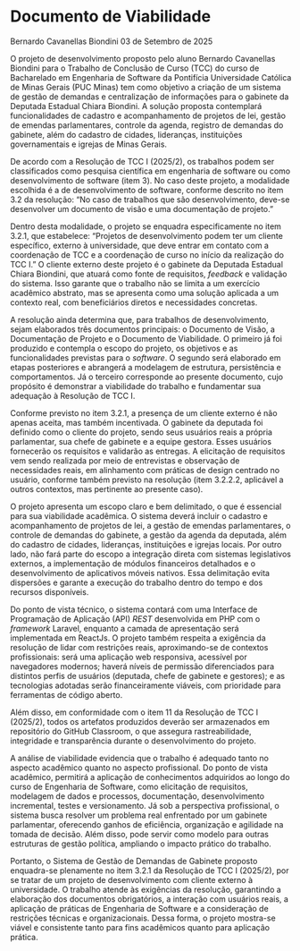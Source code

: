 # Documento de Viabilidade

Bernardo Cavanellas Biondini
03 de Setembro de 2025

O projeto de desenvolvimento proposto pelo aluno Bernardo Cavanellas Biondini para o Trabalho de Conclusão de Curso (TCC) do curso de Bacharelado em Engenharia de Software da Pontifícia Universidade Católica de Minas Gerais (PUC Minas) tem como objetivo a criação de um sistema de gestão de demandas e centralização de informações para o gabinete da Deputada Estadual Chiara Biondini. A solução proposta contemplará funcionalidades de cadastro e acompanhamento de projetos de lei, gestão de emendas parlamentares, controle da agenda, registro de demandas do gabinete, além do cadastro de cidades, lideranças, instituições governamentais e igrejas de Minas Gerais.

De acordo com a Resolução de TCC I (2025/2), os trabalhos podem ser classificados como pesquisa científica em engenharia de software ou como desenvolvimento de software (item 3). No caso deste projeto, a modalidade escolhida é a de desenvolvimento de software, conforme descrito no item 3.2 da resolução: “No caso de trabalhos que são desenvolvimento, deve-se desenvolver um documento de visão e uma documentação de projeto.”

Dentro desta modalidade, o projeto se enquadra especificamente no item 3.2.1, que estabelece: “Projetos de desenvolvimento podem ter um cliente específico, externo à universidade, que deve entrar em contato com a coordenação de TCC e a coordenação de curso no início da realização do TCC I.” O cliente externo deste projeto é o gabinete da Deputada Estadual Chiara Biondini, que atuará como fonte de requisitos, *feedback* e validação do sistema. Isso garante que o trabalho não se limita a um exercício acadêmico abstrato, mas se apresenta como uma solução aplicada a um contexto real, com beneficiários diretos e necessidades concretas.

A resolução ainda determina que, para trabalhos de desenvolvimento, sejam elaborados três documentos principais: o Documento de Visão, a Documentação de Projeto e o Documento de Viabilidade. O primeiro já foi produzido e contempla o escopo do projeto, os objetivos e as funcionalidades previstas para o *software*. O segundo será elaborado em etapas posteriores e abrangerá a modelagem de estrutura, persistência e comportamentos. Já o terceiro corresponde ao presente documento, cujo propósito é demonstrar a viabilidade do trabalho e fundamentar sua adequação à Resolução de TCC I.

Conforme previsto no item 3.2.1, a presença de um cliente externo é não apenas aceita, mas também incentivada. O gabinete da deputada foi definido como o cliente do projeto, sendo seus usuários reais a própria parlamentar, sua chefe de gabinete e a equipe gestora. Esses usuários fornecerão os requisitos e validarão as entregas. A elicitação de requisitos vem sendo realizada por meio de entrevistas e observação de necessidades reais, em alinhamento com práticas de design centrado no usuário, conforme também previsto na resolução (item 3.2.2.2, aplicável a outros contextos, mas pertinente ao presente caso).

O projeto apresenta um escopo claro e bem delimitado, o que é essencial para sua viabilidade acadêmica. O sistema deverá incluir o cadastro e acompanhamento de projetos de lei, a gestão de emendas parlamentares, o controle de demandas do gabinete, a gestão da agenda da deputada, além do cadastro de cidades, lideranças, instituições e igrejas locais. Por outro lado, não fará parte do escopo a integração direta com sistemas legislativos externos, a implementação de módulos financeiros detalhados e o desenvolvimento de aplicativos móveis nativos. Essa delimitação evita dispersões e garante a execução do trabalho dentro do tempo e dos recursos disponíveis.

Do ponto de vista técnico, o sistema contará com uma Interface de Programação de Aplicação (API) *REST* desenvolvida em PHP com o *framework* Laravel, enquanto a camada de apresentação será implementada em ReactJs. O projeto também respeita a exigência da resolução de lidar com restrições reais, aproximando-se de contextos profissionais: será uma aplicação web responsiva, acessível por navegadores modernos; haverá níveis de permissão diferenciados para distintos perfis de usuários (deputada, chefe de gabinete e gestores); e as tecnologias adotadas serão financeiramente viáveis, com prioridade para ferramentas de código aberto.

Além disso, em conformidade com o item 11 da Resolução de TCC I (2025/2), todos os artefatos produzidos deverão ser armazenados em repositório do GitHub Classroom, o que assegura rastreabilidade, integridade e transparência durante o desenvolvimento do projeto.

A análise de viabilidade evidencia que o trabalho é adequado tanto no aspecto acadêmico quanto no aspecto profissional. Do ponto de vista acadêmico, permitirá a aplicação de conhecimentos adquiridos ao longo do curso de Engenharia de Software, como elicitação de requisitos, modelagem de dados e processos, documentação, desenvolvimento incremental, testes e versionamento. Já sob a perspectiva profissional, o sistema busca resolver um problema real enfrentado por um gabinete parlamentar, oferecendo ganhos de eficiência, organização e agilidade na tomada de decisão. Além disso, pode servir como modelo para outras estruturas de gestão política, ampliando o impacto prático do trabalho.

Portanto, o Sistema de Gestão de Demandas de Gabinete proposto enquadra-se plenamente no item 3.2.1 da Resolução de TCC I (2025/2), por se tratar de um projeto de desenvolvimento com cliente externo à universidade. O trabalho atende às exigências da resolução, garantindo a elaboração dos documentos obrigatórios, a interação com usuários reais, a aplicação de práticas de Engenharia de Software e a consideração de restrições técnicas e organizacionais. Dessa forma, o projeto mostra-se viável e consistente tanto para fins acadêmicos quanto para aplicação prática.
